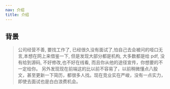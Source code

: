 ```yaml
---
nav: 介绍
title: 介绍
---
```


## 背景

> 公司经营不善, 要找工作了, 已经很久没有面试了,怕自己去会被问的哑口无言,本想在网上来借鉴一下, 但是发现大部分都是机构, 大多数都是给 pdf, 没有给到源码, 不好修改,也不好在线看, 而且你从他的途径宣传，你想要的不一定给你。
> 另外发现现在前端这的比以前不容易了，以前稍微懂点八股文，甚至更新一下简历，都很多人找。现在竞业实在严峻，没有一点实力，即使去面试也是白白浪费机会。

